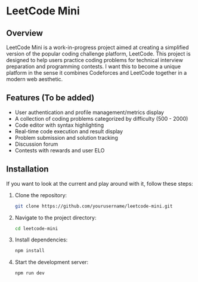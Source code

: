 # LeetCode Mini

## Overview

LeetCode Mini is a work-in-progress project aimed at creating a simplified version of the popular coding challenge platform, LeetCode. This project is designed to help users practice coding problems for technical interview preparation and programming contests. I want this to become a unique platform in the sense it combines Codeforces and LeetCode together in a modern web aesthetic.

## Features (To be added)

- User authentication and profile management/metrics display
- A collection of coding problems categorized by difficulty (500 - 2000)
- Code editor with syntax highlighting
- Real-time code execution and result display
- Problem submission and solution tracking
- Discussion forum
- Contests with rewards and user ELO

## Installation

If you want to look at the current and play around with it, follow these steps:

1. Clone the repository:
   ```bash
   git clone https://github.com/yourusername/leetcode-mini.git
   ```
2. Navigate to the project directory:
   ```bash
   cd leetcode-mini
   ```
3. Install dependencies:
   ```bash
   npm install
   ```
4. Start the development server:
   ```bash
   npm run dev
   ```
